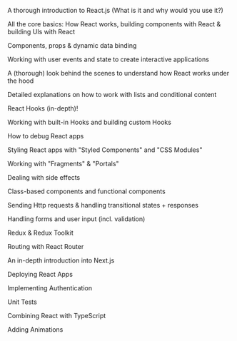 A thorough introduction to React.js (What is it and why would you use it?)

All the core basics: How React works, building components with React & building UIs with React

Components, props & dynamic data binding

Working with user events and state to create interactive applications

A (thorough) look behind the scenes to understand how React works under the hood

Detailed explanations on how to work with lists and conditional content

React Hooks (in-depth)!

Working with built-in Hooks and building custom Hooks

How to debug React apps

Styling React apps with "Styled Components" and "CSS Modules"

Working with "Fragments" & "Portals"

Dealing with side effects

Class-based components and functional components

Sending Http requests & handling transitional states + responses

Handling forms and user input (incl. validation)

Redux & Redux Toolkit

Routing with React Router

An in-depth introduction into Next.js

Deploying React Apps

Implementing Authentication

Unit Tests

Combining React with TypeScript

Adding Animations
